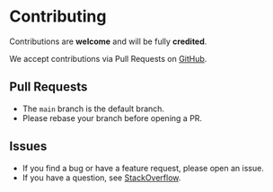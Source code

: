 # Contributing

Contributions are **welcome** and will be fully **credited**.

We accept contributions via Pull Requests on [GitHub](https://github.com/usevalid-email/js-sdk).

## Pull Requests

- The `main` branch is the default branch.
- Please rebase your branch before opening a PR.

## Issues

- If you find a bug or have a feature request, please open an issue.
- If you have a question, see [StackOverflow](https://stackoverflow.com/questions/tagged/usevalid-email).
